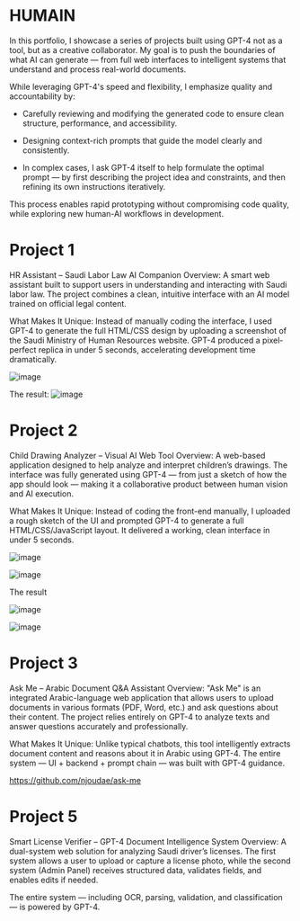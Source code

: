 # HUMAIN

In this portfolio, I showcase a series of projects built using GPT-4 not as a tool, but as a creative collaborator. My goal is to push the boundaries of what AI can generate — from full web interfaces to intelligent systems that understand and process real-world documents.

While leveraging GPT-4's speed and flexibility, I emphasize quality and accountability by:

- Carefully reviewing and modifying the generated code to ensure clean structure, performance, and accessibility.

- Designing context-rich prompts that guide the model clearly and consistently.

- In complex cases, I ask GPT-4 itself to help formulate the optimal prompt — by first describing the project idea and constraints, and then refining its own instructions iteratively.

This process enables rapid prototyping without compromising code quality, while exploring new human-AI workflows in development.

# Project 1
HR Assistant – Saudi Labor Law AI Companion
Overview:
A smart web assistant built to support users in understanding and interacting with Saudi labor law. The project combines a clean, intuitive interface with an AI model trained on official legal content.

What Makes It Unique:
Instead of manually coding the interface, I used GPT-4 to generate the full HTML/CSS design by uploading a screenshot of the Saudi Ministry of Human Resources website. GPT-4 produced a pixel-perfect replica in under 5 seconds, accelerating development time dramatically.


![image](https://github.com/user-attachments/assets/d1305563-c3c2-4796-b1e7-b124c88ce700)

The result:
![image](https://github.com/user-attachments/assets/6d6168a1-3d0c-4e10-a825-9f9a47bd42bd)

# Project 2

Child Drawing Analyzer – Visual AI Web Tool
Overview:
A web-based application designed to help analyze and interpret children’s drawings. The interface was fully generated using GPT-4 — from just a sketch of how the app should look — making it a collaborative product between human vision and AI execution.

What Makes It Unique:
Instead of coding the front-end manually, I uploaded a rough sketch of the UI and prompted GPT-4 to generate a full HTML/CSS/JavaScript layout. It delivered a working, clean interface in under 5 seconds.

![image](https://github.com/user-attachments/assets/dccf4800-5d06-4bfb-9879-49cf13134ae0)

![image](https://github.com/user-attachments/assets/ae6a25cd-6fd0-44e9-88d3-f9928823de2f)

The result

![image](https://github.com/user-attachments/assets/06a20406-d771-48c9-b0a3-9a92e9b56053)

![image](https://github.com/user-attachments/assets/bef22262-fc73-4e9c-be9f-aa542a69274f)

# Project 3

Ask Me – Arabic Document Q&A Assistant
Overview:
"Ask Me" is an integrated Arabic-language web application that allows users to upload documents in various formats (PDF, Word, etc.) and ask questions about their content. The project relies entirely on GPT-4 to analyze texts and answer questions accurately and professionally.

What Makes It Unique:
Unlike typical chatbots, this tool intelligently extracts document content and reasons about it in Arabic using GPT-4. The entire system — UI + backend + prompt chain — was built with GPT-4 guidance.

https://github.com/njoudae/ask-me

# Project 5

Smart License Verifier – GPT-4 Document Intelligence System
Overview:
A dual-system web solution for analyzing Saudi driver’s licenses. The first system allows a user to upload or capture a license photo, while the second system (Admin Panel) receives structured data, validates fields, and enables edits if needed.

The entire system — including OCR, parsing, validation, and classification — is powered by GPT-4.
